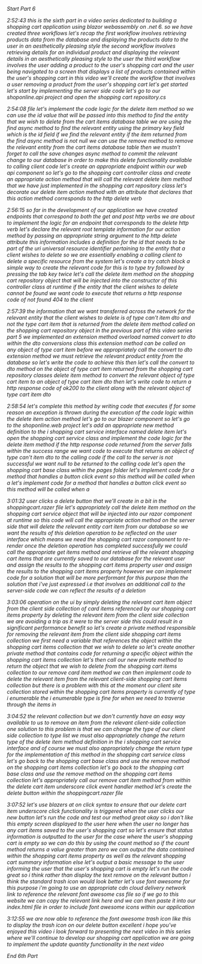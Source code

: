 *Start Part 6*

*2:52:43
this is the sixth part in a video series dedicated to building a shopping cart application using blazor webassembly on .net 6. so we have created three workflows let's recap the first workflow involves retrieving products data from the database and displaying the products data to the user in an aesthetically pleasing style the second workflow involves retrieving details for an individual product and displaying the relevant details in an aesthetically pleasing style to the user the third workflow involves the user adding a product to the user's shopping cart and the user being navigated to a screen that displays a list of products contained within the user's shopping cart in this video we'll create the workflow that involves a user removing a product from the user's shopping cart let's get started let's start by implementing the server side code let's go to our shoponline.api project and open the shopping cart repository.cs*

*2:54:08
file let's implement the code logic for the delete item method so we can use the id value that will be passed into this method to find the entity that we wish to delete from the cart items database table we are using the find async method to find the relevant entity using the primary key field which is the id field if we find the relevant entity if the item returned from the find async method is not null we can use the remove method to remove the relevant entity from the cart items database table then we mustn't forget to call the save changes async method to commit the relevant change to our database in order to make this delete functionality available to calling client code let's create an appropriate endpoint within our web api component so let's go to the shopping cart controller class and create an appropriate action method that will call the relevant delete item method that we have just implemented in the shopping cart repository class let's decorate our delete item action method with an attribute that declares that this action method corresponds to the http delete verb*

*2:56:15
so far in the development of our application we have created endpoints that correspond to both the get and post http verbs we are about to implement the logic for an endpoint that corresponds to the delete http verb let's declare the relevant root template information for our action method by passing an appropriate string argument to the http delete attribute this information includes a definition for the id that needs to be part of the uri universal resource identifier pertaining to the entity that a client wishes to delete so we are essentially enabling a calling client to delete a specific resource from the system let's create a try catch block a simple way to create the relevant code for this is to type try followed by pressing the tab key twice let's call the delete item method on the shopping cart repository object that will be injected into the constructor of this controller class at runtime if the entity that the client wishes to delete cannot be found we want code to execute that returns a http response code of not found 404 to the client*

*2:57:39
the information that we want transferred across the network for the relevant entity that the client wishes to delete is of type can't item dto and not the type cart item that is returned from the delete item method called on the shopping cart repository object in the previous part of this video series part 5 we implemented an extension method overload named convert to dto within the dto conversions class this extension method can be called on any object of type cart item before we appropriately call the convert to dto extension method we must retrieve the relevant product entity from the database so let's write the code to achieve this then let's call the convert to dto method on the object of type cart item returned from the shopping cart repository classes delete item method to convert the relevant object of type cart item to an object of type cart item dto then let's write code to return a http response code of ok200 to the client along with the relevant object of type cart item dto*

*2:58:54
let's complete this method by writing code that executes if for some reason an exception is thrown during the execution of the code logic within the delete item action method let's go to our blazer component so let's go to the shoponline.web project let's add an appropriate new method definition to the i shopping cart service interface named delete item let's open the shopping cart service class and implement the code logic for the delete item method if the http response code returned from the server falls within the success range we want code to execute that returns an object of type can't item dto to the calling code if the call to the server is not successful we want null to be returned to the calling code let's open the shopping cart base class within the pages folder let's implement code for a method that handles a button click event so this method will be called when a let's implement code for a method that handles a button click event so this method will be called when a*

*3:01:32
user clicks a delete button that we'll create in a bit in the shoppingcart.razer file let's appropriately call the delete item method on the shopping cart service object that will be injected into our razor component at runtime so this code will call the appropriate action method on the server side that will delete the relevant entity cart item from our database so we want the results of this deletion operation to be reflected on the user interface which means we need the shopping cart razor component to re-render once the deletion operation has completed successfully we could call the appropriate get items method and retrieve all the relevant shopping cart items that are currently saved to our database for the relevant user and assign the results to the shopping cart items property user and assign the results to the shopping cart items property however we can implement code for a solution that will be more performant for this purpose than the solution that i've just expressed i.e that involves an additional call to the server-side code we can reflect the results of a deletion*

*3:03:06
operation on the ui by simply deleting the relevant cart item object from the client side collection of card items referenced by our shopping cart items property by deleting the relevant item from the client side collection we are avoiding a trip as it were to the server side this could result in a significant performance benefit so let's create a private method responsible for removing the relevant item from the client side shopping cart items collection we first need a variable that references the object within the shopping cart items collection that we wish to delete so let's create another private method that contains code for returning a specific object within the shopping cart items collection let's then call our new private method to return the object that we wish to delete from the shopping cart items collection to our remove card item method we can then implement code to delete the relevant item from the relevant client-side shopping cart items collection but there is a problem with this at the moment our client site collection stored within the shopping cart items property is currently of type i enumerable the i enumerable type is fine for when we need to traverse through the items in*

*3:04:52
the relevant collection but we don't currently have an easy way available to us to remove an item from the relevant client-side collection one solution to this problem is that we can change the type of our client side collection to type list we must also appropriately change the return type of the delete item method definition in the i shopping cart service interface and of course we must also appropriately change the return type for the implementation of this method in the shopping cart service class let's go back to the shopping cart base class and use the remove method on the shopping cart items collection let's go back to the shopping cart base class and use the remove method on the shopping cart items collection let's appropriately call our remove cart item method from within the delete cart item underscore click event handler method let's create the delete button within the shoppingcart.razer file*

*3:07:52
let's use blazers at on click syntax to ensure that our delete cart item underscore click functionality is triggered when the user clicks our new button let's run the code and test our method great okay so i don't like this empty screen displayed to the user here when the user no longer has any cart items saved to the user's shopping cart so let's ensure that status information is outputted to the user for the case where the user's shopping cart is empty so we can do this by using the count method so if the count method returns a value greater than zero we can output the data contained within the shopping cart items property as well as the relevant shopping cart summary information else let's output a basic message to the user informing the user that the user's shopping cart is empty let's run the code great so i think rather than display the text remove on the relevant button i think the standard trash icon would look better let's use font awesome for this purpose i'm going to use an appropriate cdn cloud delivery network link to reference the relevant font awesome css file so if we go to this website we can copy the relevant link here and we can then paste it into our index.html file in order to include font awesome icons within our application*

*3:12:55
we are now able to reference the font awesome trash icon like this to display the trash icon on our delete button excellent i hope you've enjoyed this video i look forward to presenting the next video in this series where we'll continue to develop our shopping cart application we are going to implement the update quantity functionality in the next video*

*End 6th Part*
